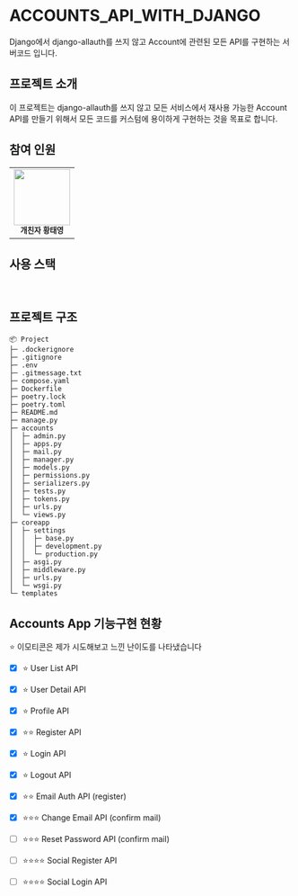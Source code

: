 # ACCOUNTS_API_WITH_DJANGO
Django에서 django-allauth를 쓰지 않고 Account에 관련된 모든 API를 구현하는 서버코드 입니다.
## 프로젝트 소개
이 프로젝트는 django-allauth를 쓰지 않고 모든 서비스에서 재사용 가능한 Account API를 만들기 위해서 
모든 코드를 커스텀에 용이하게 구현하는 것을 목표로 합니다.

## 참여 인원
<table>
  <tbody>
    <tr>
      <td align="center"><a href="https://github.com/hwangtate" style="text-decoration: none"><img src="https://avatars.githubusercontent.com/u/139641065?s=64&v=4" width="100px;" alt=""/><br /><sub><b>개친자 황태영</b></sub></a><br /></td>
    </tr>
  </tbody>
</table>

## 사용 스택
<div>
    <img src="https://img.shields.io/badge/Python-3776AB?style=for-the-badge&logo=python&logoColor=white" alt="">
    <img src="https://img.shields.io/badge/Django-092E20?style=for-the-badge&logo=django&logoColor=white" alt="">
    <img src="https://img.shields.io/badge/GitHub-181717?style=for-the-badge&logo=github&logoColor=white" alt="">
    <img src="https://img.shields.io/badge/Docker-2496ED?style=for-the-badge&logo=Docker&logoColor=white" alt="">
    <img src="https://img.shields.io/badge/MySQL-4479A1?style=for-the-badge&logo=MySQL&logoColor=white" alt="">
    <img src="https://img.shields.io/badge/Redis-FF4438?style=for-the-badge&logo=redis&logoColor=white" alt="">
</div> 


## 프로젝트 구조

```
📦 Project
├─ .dockerignore
├─ .gitignore
├─ .env
├─ .gitmessage.txt
├─ compose.yaml
├─ Dockerfile
├─ poetry.lock
├─ poetry.toml
├─ README.md
├─ manage.py
├─ accounts
│  ├─ admin.py
│  ├─ apps.py
│  ├─ mail.py
│  ├─ manager.py
│  ├─ models.py
│  ├─ permissions.py
│  ├─ serializers.py
│  ├─ tests.py
│  ├─ tokens.py
│  ├─ urls.py
│  └─ views.py
├─ coreapp
│  ├─ settings
│  │  ├─ base.py
│  │  ├─ development.py
│  │  └─ production.py
│  ├─ asgi.py
│  ├─ middleware.py
│  ├─ urls.py
│  └─ wsgi.py
└─ templates
```
## Accounts App 기능구현 현황
⭐ 이모티콘은 제가 시도해보고 느낀 난이도를 나타냈습니다
- [X] ⭐ User List API 
- [X] ⭐ User Detail API
- [X] ⭐ Profile API
- [X] ⭐⭐ Register API
- [X] ⭐ Login API
- [X] ⭐ Logout API
- [X] ⭐⭐ Email Auth API (register)
- [X] ⭐⭐⭐ Change Email API (confirm mail)
- [ ] ⭐⭐⭐ Reset Password API (confirm mail)
- [ ] ⭐⭐⭐⭐ Social Register API
- [ ] ⭐⭐⭐⭐ Social Login API




